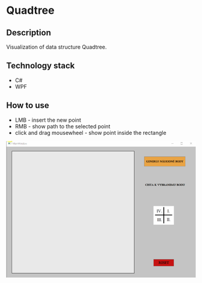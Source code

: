 # Quadtree

## Description
Visualization of data structure Quadtree.

## Technology stack
- C#
- WPF

## How to use
- LMB - insert the new point
- RMB - show path to the selected point
- click and drag mousewheel - show point inside the rectangle

![](images/Quadtree.gif)
